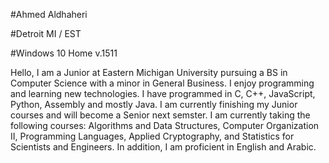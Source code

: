 #Ahmed Aldhaheri

#Detroit MI / EST

#Windows 10 Home v.1511

Hello, I am a Junior at Eastern Michigan University pursuing a BS in Computer Science with a minor in General Business.
I enjoy programming and learning new technologies. I have programmed in C, C++, JavaScript, Python, Assembly and mostly Java. I am currently finishing
my Junior courses and will become a Senior next semster. I am currently taking the following courses: Algorithms and Data Structures, 
Computer Organization II, Programming Languages, Applied Cryptography, and Statistics for Scientists and Engineers. In addition, I am 
proficient in English and Arabic. 
